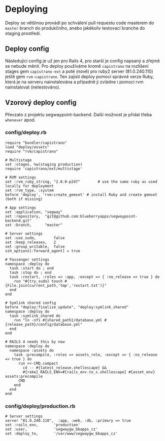# Deploying

Deploy se většinou provádí po schválení pull requestu code masterem do `master` branch do produkčního, anebo jakékoliv testovací branche do staging prostředí.

## Deploy config

Následující config je už jen pro Rails 4, pro starší je config napsaný a zřejmě se nebude měnit. Pro deploy používáme kromě `capistrano` na rozlišení stages gem `capistrano-ext` a poté (nově) pro ruby2 server (81.0.240.110) ještě gem `rvm-capistrano`.  Ten zajistí deploy pomocí správné verze Ruby, která je na serveru nainstalována a případně ji zvládne i pomocí rvm nainstalovat (netestováno).

## Vzorový deploy config

Převzato z projektu segwaypoint-backend. Další možnost je přidat třeba `whenever` apod.

### config/deploy.rb

    require "bundler/capistrano"
    load "deploy/assets"
    require "rvm/capistrano"

    # Multistage
    set :stages, %w(staging production)
    require 'capistrano/ext/multistage'

    # RVM settings
    set :rvm_ruby_string, "2.0.0-p247"        # use the same ruby as used locally for deployment
    set :rvm_type, :system
    before 'deploy', 'rvm:create_gemset' # install Ruby and create gemset (both if missing)

    # App settings
    set :application, "segway"
    set :repository,  "git@github.com:blueberryapps/segwaypoint-backend.git"
    set :branch,      "master"

    # Server settings
    set :use_sudo,        false
    set :keep_releases,   2
    set :group_writable,  false
    ssh_options[:forward_agent] = true

    # Passenger settings
    namespace :deploy do
      task :start do ; end
      task :stop do ; end
      task :restart, :roles => :app, :except => { :no_release => true } do
        run "#{try_sudo} touch #{File.join(current_path,'tmp','restart.txt')}"
      end
    end

    # Symlink shared config
    before "deploy:finalize_update", "deploy:symlink_shared"
    namespace :deploy do
      task :symlink_shared do
        run "ln -nfs #{shared_path}/database.yml #{release_path}/config/database.yml"
      end
    end

    # RAILS 4 needs this by now
    namespace :deploy do
      namespace :assets do
        task :precompile, :roles => assets_role, :except => { :no_release => true } do
          run <<-CMD.compact
            cd -- #{latest_release.shellescape} &&
            #{rake} RAILS_ENV=#{rails_env.to_s.shellescape} #{asset_env} assets:precompile
          CMD
        end
      end
    end

### config/deploy/production.rb

    # Server settings
    server "81.0.240.110",  :app, :web, :db, :primary => true
    set :rails_env,       'production'
    set :user,            'segwaygw_bbapps_cz'
    set :deploy_to,       '/var/www/segwaygw_bbapps_cz'